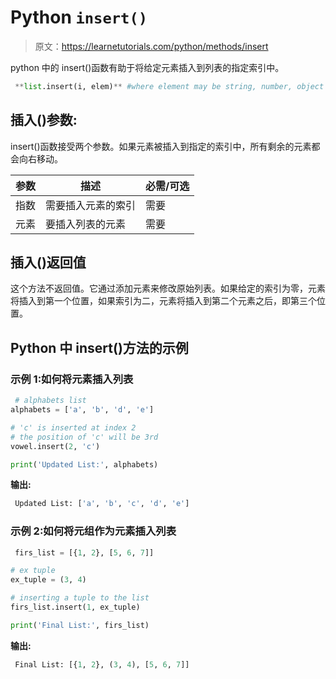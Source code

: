 # Python `insert()`

> 原文：<https://learnetutorials.com/python/methods/insert>

python 中的 insert()函数有助于将给定元素插入到列表的指定索引中。

```py
 **list.insert(i, elem)** #where element may be string, number, object etc. 

```

## 插入()参数:

insert()函数接受两个参数。如果元素被插入到指定的索引中，所有剩余的元素都会向右移动。

| 参数 | 描述 | 必需/可选 |
| --- | --- | --- |
| 指数 | 需要插入元素的索引 | 需要 |
| 元素 | 要插入列表的元素 | 需要 |

## 插入()返回值

这个方法不返回值。它通过添加元素来修改原始列表。如果给定的索引为零，元素将插入到第一个位置，如果索引为二，元素将插入到第二个元素之后，即第三个位置。

## Python 中 insert()方法的示例

### 示例 1:如何将元素插入列表

```py
 # alphabets list
alphabets = ['a', 'b', 'd', 'e']

# 'c' is inserted at index 2
# the position of 'c' will be 3rd
vowel.insert(2, 'c')

print('Updated List:', alphabets) 

```

**输出:**

```py
 Updated List: ['a', 'b', 'c', 'd', 'e'] 
```

### 示例 2:如何将元组作为元素插入列表

```py
 firs_list = [{1, 2}, [5, 6, 7]]

# ex tuple
ex_tuple = (3, 4)

# inserting a tuple to the list
firs_list.insert(1, ex_tuple)

print('Final List:', firs_list) 

```

**输出:**

```py
 Final List: [{1, 2}, (3, 4), [5, 6, 7]] 
```